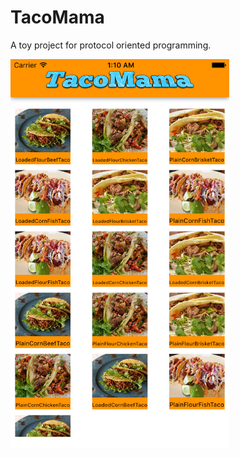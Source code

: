 # TacoMama

A toy project for protocol oriented programming.

<img width=350 src=./screenshot/sss1.png>
